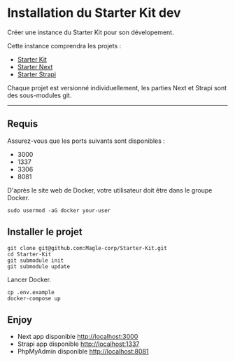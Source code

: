 # Installation du Starter Kit dev

Créer une instance du Starter Kit pour son dévelopement.

Cette instance comprendra les projets :
- [Starter Kit](https://github.com/Magle-corp/Starter-Kit) 
- [Starter Next](https://github.com/Magle-corp/Starter-Next)
- [Starter Strapi](https://github.com/Magle-corp/Starter-Strapi)

Chaque projet est versionné individuellement, les parties Next et Strapi sont des sous-modules git.

___

## Requis

Assurez-vous que les ports suivants sont disponibles :
- 3000
- 1337
- 3306
- 8081

D'après le site web de Docker, votre utilisateur doit être dans le groupe Docker.

```shell
sudo usermod -aG docker your-user
```

## Installer le projet

```shell
git clone git@github.com:Magle-corp/Starter-Kit.git
cd Starter-Kit
git submodule init
git submodule update
```

Lancer Docker.
```shell
cp .env.example
docker-compose up
```

## Enjoy
- Next app disponible [http://localhost:3000](http://localhost:3000)
- Strapi app disponible [http://localhost:1337](http://localhost:1337)
- PhpMyAdmin disponible [http://localhost:8081](http://localhost:8081)

